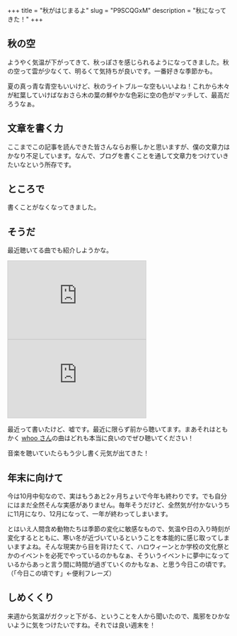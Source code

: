 +++
title = "秋がはじまるよ"
slug = "P9SCQGxM"
description = "秋になってきた！"
+++

## 秋の空

ようやく気温が下がってきて、秋っぽさを感じられるようになってきました。秋の空って雲が少なくて、明るくて気持ちが良いです。一番好きな季節かも。

夏の真っ青な青空もいいけど、秋のライトブルーな空もいいよね！これから木々が紅葉していけばなおさら木の葉の鮮やかな色彩に空の色がマッチして、最高だろうなぁ。

## 文章を書く力

ここまでこの記事を読んできた皆さんならお察しかと思いますが、僕の文章力はかなり不足しています。なんで、ブログを書くことを通して文章力をつけていきたいなという所存です。

## ところで

書くことがなくなってきました。

## そうだ

最近聴いてる曲でも紹介しようかな。

<iframe width="312" height="176" src="https://ext.nicovideo.jp/thumb/sm20658500" scrolling="no" style="border:solid 1px #ccc;" frameborder="0"><a href="https://www.nicovideo.jp/watch/sm20658500">【初音ミクappend】　雀色コンデンサ　【オリジナル曲】</a></iframe>

<iframe width="312" height="176" src="https://ext.nicovideo.jp/thumb/sm13077134" scrolling="no" style="border:solid 1px #ccc;" frameborder="0"><a href="https://www.nicovideo.jp/watch/sm13077134">【初音ミクappend】 Ameto 【オリジナル曲】</a></iframe>

最近って書いたけど、嘘です。最近に限らず前から聴いてます。まあそれはともかく [whoo さん](https://twitter.com/whoosrockq)の曲はどれも本当に良いのでぜひ聴いてください！

音楽を聴いていたらもう少し書く元気が出てきた！

## 年末に向けて

今は10月中旬なので、実はもうあと2ヶ月ちょいで今年も終わりです。でも自分にはまだ全然そんな実感がありません。毎年そうだけど、全然気が付かないうちに11月になり、12月になって、一年が終わってしまいます。

とはいえ人間含め動物たちは季節の変化に敏感なもので、気温や日の入り時刻が変化するとともに、寒い冬が近づいているということを本能的に感じ取ってしまいますよね。そんな現実から目を背けたくて、ハロウィーンとか学校の文化祭とかのイベントを必死でやっているのかもなぁ、そういうイベントに夢中になっているからあっと言う間に時間が過ぎていくのかもなぁ、と思う今日この頃です。（「今日この頃です」←便利フレーズ）

## しめくくり

来週から気温がガクッと下がる、ということを人から聞いたので、風邪をひかないように気をつけたいですね。それでは良い週末を！
